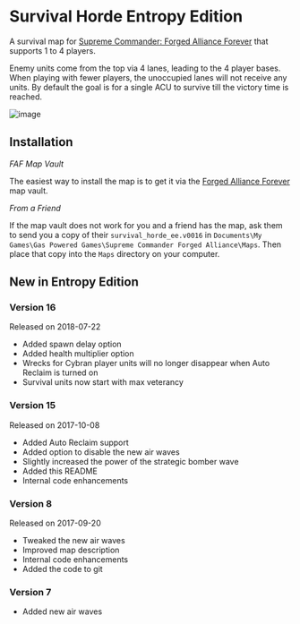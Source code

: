 # Survival Horde Entropy Edition

A survival map for [Supreme Commander: Forged Alliance Forever][FAF] that supports 1 to 4 players.

Enemy units come from the top via 4 lanes, leading to the 4 player bases. When playing with
fewer players, the unoccupied lanes will not receive any units. By default the goal is for a
single ACU to survive till the victory time is reached.

![image](https://user-images.githubusercontent.com/146040/43050248-d685e464-8e05-11e8-81d2-6e4ffc07af53.png)

## Installation

*FAF Map Vault*

The easiest way to install the map is to get it via the [Forged Alliance Forever][FAF] map vault.

*From a Friend*

If the map vault does not work for you and a friend has the map, ask them to send you a copy
of their `survival_horde_ee.v0016` in `Documents\My Games\Gas Powered Games\Supreme Commander Forged Alliance\Maps`.
Then place that copy into the `Maps` directory on your computer.

## New in Entropy Edition

### Version 16

Released on 2018-07-22

* Added spawn delay option
* Added health multiplier option
* Wrecks for Cybran player units will no longer disappear when Auto Reclaim is turned on
* Survival units now start with max veterancy

### Version 15

Released on 2017-10-08

* Added Auto Reclaim support
* Added option to disable the new air waves
* Slightly increased the power of the strategic bomber wave
* Added this README
* Internal code enhancements

### Version 8

Released on 2017-09-20

* Tweaked the new air waves
* Improved map description
* Internal code enhancements
* Added the code to git

### Version 7

* Added new air waves

[FAF]: http://www.faforever.com/
